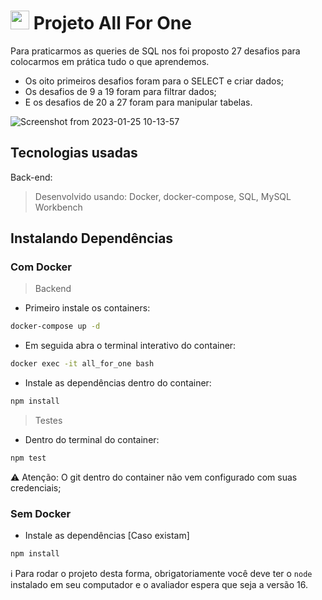 # <img src="https://user-images.githubusercontent.com/106452876/214559667-c9869f59-7e5b-42aa-8f77-06e45687edc1.png" width="30"/> Projeto All For One
Para praticarmos as queries de SQL nos foi proposto 27 desafios para colocarmos em prática tudo o que aprendemos.

* Os oito primeiros desafios foram para o SELECT e criar dados;
* Os desafios de 9 a 19 foram para filtrar dados;
* E os desafios de 20 a 27 foram para manipular tabelas.

![Screenshot from 2023-01-25 10-13-57](https://user-images.githubusercontent.com/106452876/214572797-d8e36a93-7581-496a-9308-94f6fad708e7.png)

## Tecnologias usadas
Back-end:
> Desenvolvido usando: Docker, docker-compose, SQL, MySQL Workbench

## Instalando Dependências
### Com Docker
> Backend

* Primeiro instale os containers: 
```bash
docker-compose up -d
``` 

* Em seguida abra o terminal interativo do container: 
```bash
docker exec -it all_for_one bash
``` 

* Instale as dependências dentro do container: 
```bash
npm install
``` 
> Testes

* Dentro do terminal do container:
```bash
npm test
``` 

:warning: Atenção: O git dentro do container não vem configurado com suas credenciais;

### Sem Docker

* Instale as dependências [Caso existam]
```bash
npm install
``` 

:information_source: Para rodar o projeto desta forma, obrigatoriamente você deve ter o ```node``` instalado em seu computador e o avaliador espera que seja a versão 16.
